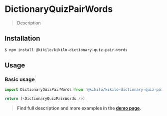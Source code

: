 # DictionaryQuizPairWords
 
> Description

<!-- ![](./assets/preview.png) -->

## Installation

```sh
$ npm install @kikilo/kikilo-dictionary-quiz-pair-words
```

## Usage

### Basic usage
```js
import DictionaryQuizPairWords from '@kikilo/kikilo-dictionary-quiz-pair-words'

return (<DictionaryQuizPairWords />)
```


> **Find full description and more examples in the [demo page](#).**
